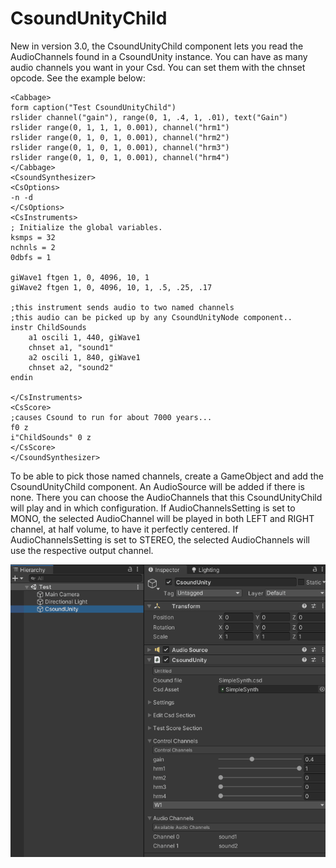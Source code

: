 # CsoundUnityChild

New in version 3.0, the CsoundUnityChild component lets you read the AudioChannels found in a CsoundUnity instance. You can have as many audio channels you want in your Csd.
You can set them with the chnset opcode.
See the example below:
```csound
<Cabbage>
form caption("Test CsoundUnityChild") 
rslider channel("gain"), range(0, 1, .4, 1, .01), text("Gain")
rslider range(0, 1, 1, 1, 0.001), channel("hrm1")
rslider range(0, 1, 0, 1, 0.001), channel("hrm2")
rslider range(0, 1, 0, 1, 0.001), channel("hrm3")
rslider range(0, 1, 0, 1, 0.001), channel("hrm4")
</Cabbage>
<CsoundSynthesizer>
<CsOptions>
-n -d 
</CsOptions>
<CsInstruments>
; Initialize the global variables. 
ksmps = 32
nchnls = 2
0dbfs = 1

giWave1 ftgen 1, 0, 4096, 10, 1
giWave2 ftgen 1, 0, 4096, 10, 1, .5, .25, .17

;this instrument sends audio to two named channels
;this audio can be picked up by any CsoundUnityNode component..
instr ChildSounds
    a1 oscili 1, 440, giWave1
    chnset a1, "sound1"
    a2 oscili 1, 840, giWave1
    chnset a2, "sound2"
endin

</CsInstruments>
<CsScore>
;causes Csound to run for about 7000 years...
f0 z
i"ChildSounds" 0 z
</CsScore>
</CsoundSynthesizer>
```

To be able to pick those named channels, create a GameObject and add the CsoundUnityChild component. An AudioSource will be added if there is none.
There you can choose the AudioChannels that this CsoundUnityChild will play and in which configuration.
If AudioChannelsSetting is set to MONO, the selected AudioChannel will be played in both LEFT and RIGHT channel, at half volume, to have it perfectly centered.
If AudioChannelsSetting is set to STEREO, the selected AudioChannels will use the respective output channel.

!["CsoundUnityChild"](images/setupCsoundUnityChild_v3.gif)
